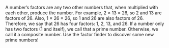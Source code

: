 A number’s factors are any two other numbers that, when multiplied with each other, produce the number.
For example, 2 × 13 = 26, so 2 and 13 are factors of 26. Also, 1 × 26 = 26, so 1 and 26 are also factors of 26. Therefore, we say that 26 has four factors: 1, 2, 13, and 26.
If a number only has two factors (1 and itself), we call that a prime number. Otherwise, we call it a composite number. Use the factor finder to discover some new prime numbers!